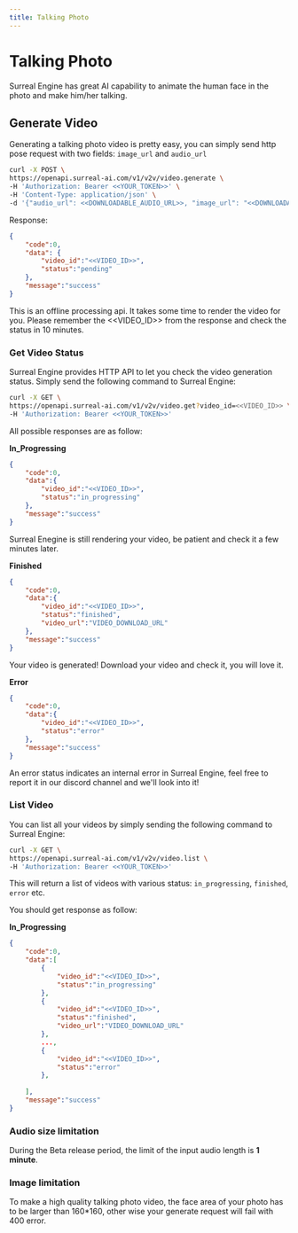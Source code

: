 ```yaml
---
title: Talking Photo
---
```


# Talking Photo

Surreal Engine has great AI capability to animate the human face in the photo and make him/her talking.


## Generate Video

Generating a talking photo video is pretty easy, you can simply send http pose request with two fields: `image_url` and `audio_url`

```bash
curl -X POST \
https://openapi.surreal-ai.com/v1/v2v/video.generate \
-H 'Authorization: Bearer <<YOUR_TOKEN>>' \
-H 'Content-Type: application/json' \
-d '{"audio_url": <<DOWNLOADABLE_AUDIO_URL>>, "image_url": "<<DOWNLOADABLE_IMAGE_URL>>"}'
```

Response:

```json
{
	"code":0,
	"data": {
		"video_id":"<<VIDEO_ID>>",
        "status":"pending"
	},
	"message":"success"
}
```

This is an offline processing api. It takes some time to render the video for you. Please remember the <<VIDEO_ID>> from the response and check the status in 10 minutes.


### Get Video Status

Surreal Engine provides HTTP API to let you check the video generation status. Simply send the following command to Surreal Engine:

```bash
curl -X GET \
https://openapi.surreal-ai.com/v1/v2v/video.get?video_id=<<VIDEO_ID>> \
-H 'Authorization: Bearer <<YOUR_TOKEN>>'
```

All possible responses are as follow:

**In_Progressing**

```json
{
    "code":0,
    "data":{
        "video_id":"<<VIDEO_ID>>",
        "status":"in_progressing"
    },
    "message":"success"
}
```

Surreal Enegine is still rendering your video, be patient and check it a few minutes later.

**Finished**

```json
{
    "code":0,
    "data":{
        "video_id":"<<VIDEO_ID>>",
        "status":"finished",
        "video_url":"VIDEO_DOWNLOAD_URL"
    },
    "message":"success"
}
```

Your video is generated! Download your video and check it, you will love it.

**Error**

```json
{
    "code":0,
    "data":{
        "video_id":"<<VIDEO_ID>>",
        "status":"error"
    },
    "message":"success"
}
```

An error status indicates an internal error in Surreal Engine, feel free to report it in our discord channel and we'll look into it!


### List Video

You can list all your videos by simply sending the following command to Surreal Engine:

```bash
curl -X GET \
https://openapi.surreal-ai.com/v1/v2v/video.list \
-H 'Authorization: Bearer <<YOUR_TOKEN>>'
```

This will return a list of videos with various status: `in_progressing`, `finished`, `error` etc.

You should get response as follow:

**In_Progressing**

```json
{
    "code":0,
    "data":[
    	{
    		"video_id":"<<VIDEO_ID>>",
        	"status":"in_progressing"
    	},
    	{
    		"video_id":"<<VIDEO_ID>>",
        	"status":"finished",
        	"video_url":"VIDEO_DOWNLOAD_URL"
    	},
    	...,
    	{
    		"video_id":"<<VIDEO_ID>>",
        	"status":"error"
    	},
    		
    ],
    "message":"success"
}
```


### Audio size limitation

During the Beta release period, the limit of the input audio length is **1 minute**.

### Image limitation
To make a high quality talking photo video, the face area of your photo has to be larger than 160*160, other wise your generate request will fail with 400 error.

